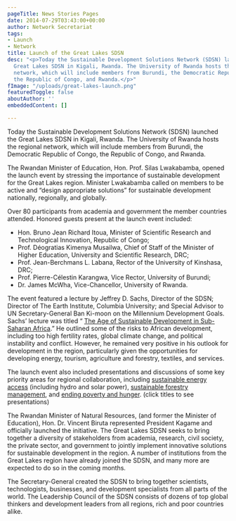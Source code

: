 ```yaml
---
pageTitle: News Stories Pages
date: 2014-07-29T03:43:00+00:00
author: Network Secretariat
tags:
- Launch
- Network
title: Launch of the Great Lakes SDSN
desc: "<p>Today the Sustainable Development Solutions Network (SDSN) launched the
  Great Lakes SDSN in Kigali, Rwanda. The University of Rwanda hosts the regional
  network, which will include members from Burundi, the Democratic Republic of Congo,
  the Republic of Congo, and Rwanda.</p>"
fImage: "/uploads/great-lakes-launch.png"
featuredToggle: false
aboutAuthor: ''
embeddedContent: []

---
```

Today the Sustainable Development Solutions Network (SDSN) launched the Great Lakes SDSN in Kigali, Rwanda. The University of Rwanda hosts the regional network, which will include members from Burundi, the Democratic Republic of Congo, the Republic of Congo, and Rwanda.

The Rwandan Minister of Education, Hon. Prof. Silas Lwakabamba, opened the launch event by stressing the importance of sustainable development for the Great Lakes region. Minister Lwakabamba called on members to be active and “design appropriate solutions” for sustainable development nationally, regionally, and globally.

Over 80 participants from academia and government the member countries attended. Honored guests present at the launch event included:

* Hon. Bruno Jean Richard Itoua, Minister of Scientific Research and Technological Innovation, Republic of Congo;
* Prof. Déogratias Kimenya Musailwa, Chief of Staff of the Minister of Higher Education, University and Scientific Research, DRC;
* Prof. Jean-Berchmans L. Labana, Rector of the University of Kinshasa, DRC;
* Prof. Pierre-Célestin Karangwa, Vice Rector, University of Burundi;
* Dr. James McWha, Vice-Chancellor, University of Rwanda.

The event featured a lecture by Jeffrey D. Sachs, Director of the SDSN; Director of The Earth Institute, Columbia University; and Special Advisor to UN Secretary-General Ban Ki-moon on the Millennium Development Goals. Sachs’ lecture was titled “ [The Age of Sustainable Development in Sub-Saharan Africa](http://beta.unsdsn.org/wp-content/uploads/2014/07/Launch-of-SDSN-GLA-July-28-2014.pdf).” He outlined some of the risks to African development, including too high fertility rates, global climate change, and political instability and conflict. However, he remained very positive in his outlook for development in the region, particularly given the opportunities for developing energy, tourism, agriculture and forestry, textiles, and services.

The launch event also included presentations and discussions of some key priority areas for regional collaboration, including [sustainable energy access](http://beta.unsdsn.org/wp-content/uploads/2014/07/Energy-and-Sustainable-Development-in-the-Great-Lakes-and-Eastern-Africa.pdf) (including hydro and solar power), [sustainable forestry management](http://beta.unsdsn.org/wp-content/uploads/2014/07/Presentation_SDSN-in-GLR-Launch.pdf), and [ending poverty and hunger](http://beta.unsdsn.org/wp-content/uploads/2014/07/PovertyHunger.pdf). (click titles to see presentations)

The Rwandan Minister of Natural Resources, (and former the Minister of Education), Hon. Dr. Vincent Biruta represented President Kagame and officially launched the initiative. The Great Lakes SDSN seeks to bring together a diversity of stakeholders from academia, research, civil society, the private sector, and government to jointly implement innovative solutions for sustainable development in the region. A number of institutions from the Great Lakes region have already joined the SDSN, and many more are expected to do so in the coming months.

The Secretary-General created the SDSN to bring together scientists, technologists, businesses, and development specialists from all parts of the world. The Leadership Council of the SDSN consists of dozens of top global thinkers and development leaders from all regions, rich and poor countries alike.